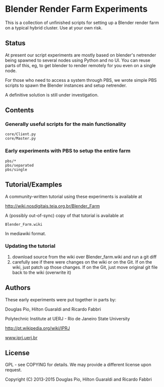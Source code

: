 # Blender Render Farm Experiments

This is a collection of unfinished scripts for setting up a Blender render farm
on a typical hybrid cluster. Use at your own risk. 

## Status

At present our script experiments are mostly based on blender's netrender
being spawned to several nodes using Python and no UI. You can reuse parts of
this, eg, to get blender to render remotely for you even on a single node.

For those who need to access a system through PBS, 
we wrote simple PBS scripts to spawn the Blender instances and setup netrender.

A definitive solution is still under investigation.

## Contents

### Generally useful scripts for the main functionality

    core/Client.py
    core/Master.py

### Early experiments with PBS to setup the entire farm

    pbs/*
    pbs/separated
    pbs/single

## Tutorial/Examples

A community-written tutorial using these experiments is available at

http://wiki.nosdigitais.teia.org.br/Blender_Farm

A (possibly out-of-sync) copy of that tutorial is available at

    Blender_Farm.wiki

In mediawiki format.

### Updating the tutorial

1) download source from the wiki over Blender_farm.wiki and run a git diff
2) carefully see if there were changes on the wiki or on the Git. If on the
wiki, just patch up those changes. If on the Git, just move original git file
back to the wiki (overwrite it)

## Authors

These early experiments were put together in parts by:

Douglas Pio, Hilton Guaraldi and Ricardo Fabbri

Polytechnic Institute at UERJ - Rio de Janeiro State University

http://pt.wikipedia.org/wiki/IPRJ

www.iprj.uerj.br

## License

GPL - see COPYING for details. We may provide a different license upon request.

Copyright (C) 2013-2015 Douglas Pio, Hilton Guaraldi and Ricardo Fabbri
